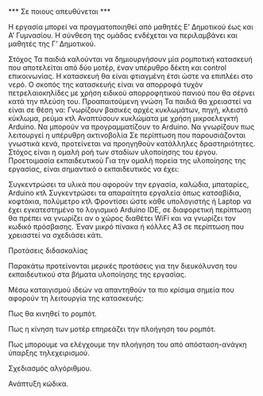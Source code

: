 *** Σε ποιους απευθύνεται ***

Η εργασία μπορεί να πραγματοποιηθεί από μαθητές Ε’ Δημοτικού έως και Α’ Γυμνασίου. Η σύνθεση της ομάδας ενδέχεται να περιλαμβάνει και μαθητές της Γ’ Δημοτικού.

Στόχος
Τα παιδιά καλούνται να δημιουργήσουν μία ρομποτική κατασκευή που αποτελείται από δύο μοτέρ, έναν υπέρυθρο δέκτη και control επικοινωνίας. Η κατασκευή θα είναι φτιαγμένη έτσι ώστε να επιπλέει στο νερό. Ο σκοπός της κατασκευής είναι να απορροφά τυχόν πετρελαιοκηλίδες με χρήση ειδικού απορροφητικού πανιού που θα σέρνει κατά την πλεύση του.
Προαπαιτούμενη γνώση
Τα παιδιά θα χρειαστεί να είναι σε θέση να:
Γνωρίζουν βασικές αρχές κυκλωμάτων, πηγή, κλειστό κύκλωμα, ρεύμα κτλ
Αναπτύσουν κυκλώματα με χρήση μικροελεγκτή Arduino.
Να μπορούν να προγραμματίζουν το Arduino.
Να γνωρίζουν πως λειτουργεί η υπέρυθρη ακτινοβολία
Σε περίπτωση που παρουσιάζονται γνωστικά κενά, προτείνεται να προηγηθούν κατάλληλες δραστηριότητες. Στόχος είναι η ομαλή ροή των σταδίων υλοποίησης του έργου.
Προετοιμασία εκπαιδευτικού
Για την ομαλή πορεία της υλοποίησης της εργασίας, είναι σημαντικό ο εκπαιδευτικός να έχει:

Συγκεντρώσει τα υλικά που αφορούν την εργασία, καλώδια, μπαταρίες, Arduino κτλ
Συγκεντρώσει τα απαραίτητα εργαλεία όπως κατσαβίδια, κοφτάκια, πολύμετρο κτλ
Φροντίσει ώστε κάθε υπολογιστής ή Laptop  να έχει εγκατεστημένο το λογισμικό Arduino IDE, σε διαφορετική περίπτωση θα πρέπει να γνωρίζει αν ο χώρος διαθέτει WiFi και να γνωρίζει τον κωδικό πρόσβασης.
Έναν μικρό πίνακα ή κόλλες Α3 σε περίπτωση που χρειαστεί να σχεδιάσει κάτι.

Προτάσεις διδασκαλίας

Παρακάτω προτείνονται μερικές προτάσεις για την διευκόλυνση του εκπαιδευτικού στα βήματα υλοποίησης της εργασίας.

Μέσω καταιγισμού ιδεών να απαντηθούν τα πιο κρίσιμα σημεία που αφορούν τη λειτουργία της κατασκευής:

Πως θα κινηθεί το ρομπότ.

Πως η κίνηση των μοτέρ επηρεάζει την πλοήγηση του ρομπότ.

Πως μπορουμε να ελέγχουμε την πλοήγηση του από απόσταση-ανάγκη ύπαρξης τηλεχειρισμού.

Σχεδιασμός αλγόριθμου.

Ανάπτυξη κώδικα.

